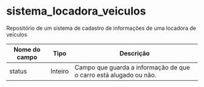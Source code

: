 # sistema_locadora_veiculos
Repositório de um sistema de cadastro de informações de uma locadora de veículos

|Nome do campo|Tipo|Descrição|
|-------------|----|---------|
|status|Inteiro|Campo que guarda a informação de que o carro está alugado ou não.|

